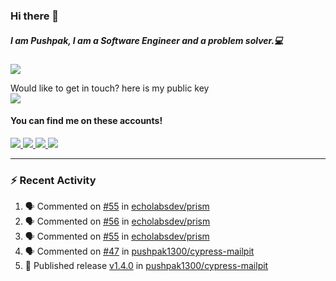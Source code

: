 ### Hi there 👋


##### I am Pushpak, I am a Software Engineer and a problem solver.💻

![](https://komarev.com/ghpvc/?username=pushpak1300)

 Would like to get in touch? here is my public key 
 <br> <a href='https://keybase.io/pushpak1300'><img src="https://img.shields.io/keybase/pgp/pushpak1300?color=pinl&label=PGP&style=for-the-badge"/></a></br>
#### You can find me on these accounts!
<p>
<a href='https://twitter.com/pushpak1300'><a href="https://pushpak1300.me/" target="_blank">
  <img src="https://img.shields.io/badge/website-%23E34F26.svg?&style=for-the-badge" />
</a> 
 
 <a href="https://twitter.com/pushpak1300" target="_blank">
  <img src="https://img.shields.io/badge/twitter-%231DA1F2.svg?&style=for-the-badge&logo=twitter&logoColor=white" />
</a> 

<a href="https://www.linkedin.com/in/pushpak-c-286b17b1/" target="_blank">
  <img src="https://img.shields.io/badge/linkedin-%230077B5.svg?&style=for-the-badge&logo=linkedin&logoColor=white" />
</a> 

<a href="https://dev.to/pushpak1300/" target="_blank">
  <img src="http://img.shields.io/badge/dev.to-gray?style=for-the-badge&logo=dev.to&?logoColor=white?logoWidth=100?label=" />
</a> 


</p>

---

### ⚡ Recent Activity

<!--START_SECTION:activity-->
1. 🗣 Commented on [#55](https://github.com/echolabsdev/prism/pull/55#issuecomment-2466693822) in [echolabsdev/prism](https://github.com/echolabsdev/prism)
2. 🗣 Commented on [#56](https://github.com/echolabsdev/prism/issues/56#issuecomment-2466571837) in [echolabsdev/prism](https://github.com/echolabsdev/prism)
3. 🗣 Commented on [#55](https://github.com/echolabsdev/prism/pull/55#issuecomment-2466570517) in [echolabsdev/prism](https://github.com/echolabsdev/prism)
4. 🗣 Commented on [#47](https://github.com/pushpak1300/cypress-mailpit/pull/47#issuecomment-2466212901) in [pushpak1300/cypress-mailpit](https://github.com/pushpak1300/cypress-mailpit)
5. 🚀 Published release [v1.4.0](https://github.com/pushpak1300/cypress-mailpit/releases/tag/v1.4.0) in [pushpak1300/cypress-mailpit](https://github.com/pushpak1300/cypress-mailpit)
<!--END_SECTION:activity-->
